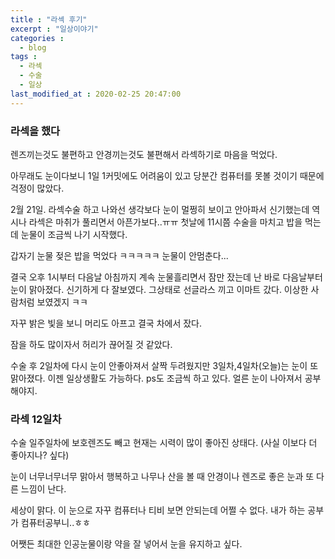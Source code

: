```yaml
---
title : "라섹 후기"
excerpt : "일상이야기"
categories :
  - blog
tags :
  - 라섹
  - 수술
  - 일상
last_modified_at : 2020-02-25 20:47:00
---
```


### 라섹을 했다

렌즈끼는것도 불편하고 안경끼는것도 불편해서 라섹하기로 마음을 먹었다.

아무래도 눈이다보니 1일 1커밋에도 어려움이 있고 당분간 컴퓨터를 못볼 것이기 때문에 걱정이 많았다.

2월 21일. 라섹수술 하고 나와선 생각보다 눈이 멀쩡히 보이고 안아파서 신기했는데 역시나 라섹은 마취가 풀리면서 아픈가보다..ㅠㅠ 첫날에 11시쯤 수술을 마치고 밥을 먹는데 눈물이 조금씩 나기 시작했다.

갑자기 눈물 젖은 밥을 먹었다 ㅋㅋㅋㅋㅋ 눈물이 안멈춘다...

결국 오후 1시부터 다음날 아침까지 계속 눈물흘리면서  잠만 잤는데 난 바로 다음날부터 눈이 맑아졌다. 신기하게 다 잘보였다. 그상태로 선글라스 끼고 이마트 갔다. 이상한 사람처럼 보였겠지 ㅋㅋ

자꾸 밝은 빛을 보니 머리도 아프고 결국 차에서 잤다.

잠을 하도 많이자서 허리가 끊어질 것 같았다.

수술 후 2일차에 다시 눈이 안좋아져서 살짝 두려웠지만 3일차,4일차(오늘)는 눈이 또 맑아졌다. 이젠 일상생활도 가능하다. ps도 조금씩 하고 있다. 얼른 눈이 나아져서 공부해야지. 

### 라섹 12일차

수술 일주일차에 보호렌즈도 빼고 현재는 시력이 많이 좋아진 상태다. (사실 이보다 더 좋아지나? 싶다)

눈이 너무너무너무 맑아서 행복하고 나무나 산을 볼 때 안경이나 렌즈로 좋은 눈과 또 다른 느낌이 난다.

세상이 맑다. 이 눈으로 자꾸 컴퓨터나 티비 보면 안되는데 어쩔 수 없다. 내가 하는 공부가 컴퓨터공부니..ㅎㅎ

어쨋든 최대한 인공눈물이랑 약을 잘 넣어서 눈을 유지하고 싶다.
